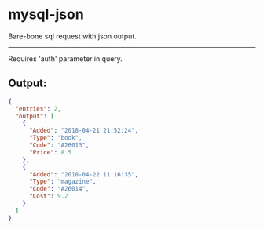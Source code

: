 # mysql-json
Bare-bone sql request with json output.

---

Requires 'auth' parameter in query.

## Output:

```JSON
{
  "entries": 2,
  "output": [
    {
      "Added": "2018-04-21 21:52:24",
      "Type": "book",
      "Code": "A26013",
      "Price": 8.5
    },
    {
      "Added": "2018-04-22 11:16:35",
      "Type": "magazine",
      "Code": "A26014",
      "Cost": 9.2
    }
  ]
}
```

